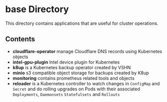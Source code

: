 # base Directory

This directory contains applications that are useful for cluster operations.

## Contents

- **cloudflare-operator** manage Cloudflare DNS records using Kubernetes objects
- **intel-gpu-plugin** Intel device plugin for Kubernetes
- **k8up** is a Kubernetes backup operator created by VSHN
- **minio** s3 compatible object storage for backups created by K8up
- **monitoring** contains prometheus related tools and objects
- **reloader** is a Kubernetes controller to watch changes in `ConfigMap` and `Secret` and do rolling upgrades on Pods with their associated `Deployments`, `Daemonsets` `Statefulsets` and `Rollouts`
